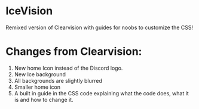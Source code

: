 # IceVision
Remixed version of Clearvision with guides for noobs to customize the CSS!
# Changes from Clearvision:
1. New home Icon instead of the Discord logo.
2. New Ice background
3. All backgrounds are slightly blurred
4. Smaller home icon
5. A built in guide in the CSS code explaining what the code does, what it is and how to change it.

